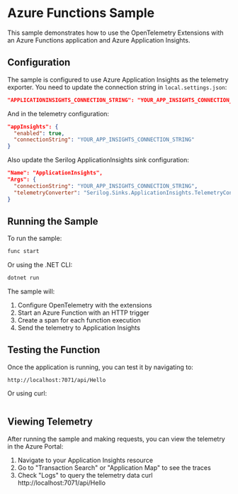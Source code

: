 # Azure Functions Sample

This sample demonstrates how to use the OpenTelemetry Extensions with an Azure Functions application and Azure Application Insights.

## Configuration

The sample is configured to use Azure Application Insights as the telemetry exporter. You need to update the connection string in `local.settings.json`:

```json
"APPLICATIONINSIGHTS_CONNECTION_STRING": "YOUR_APP_INSIGHTS_CONNECTION_STRING"
```

And in the telemetry configuration:

```json
"appInsights": {
  "enabled": true,
  "connectionString": "YOUR_APP_INSIGHTS_CONNECTION_STRING"
}
```

Also update the Serilog ApplicationInsights sink configuration:

```json
"Name": "ApplicationInsights",
"Args": {
  "connectionString": "YOUR_APP_INSIGHTS_CONNECTION_STRING",
  "telemetryConverter": "Serilog.Sinks.ApplicationInsights.TelemetryConverters.TraceTelemetryConverter, Serilog.Sinks.ApplicationInsights"
}
```

## Running the Sample

To run the sample:

```bash
func start
```

Or using the .NET CLI:

```bash
dotnet run
```

The sample will:
1. Configure OpenTelemetry with the extensions
2. Start an Azure Function with an HTTP trigger
3. Create a span for each function execution
4. Send the telemetry to Application Insights

## Testing the Function

Once the application is running, you can test it by navigating to:

```
http://localhost:7071/api/Hello
```

Or using curl:

```bash

```

## Viewing Telemetry

After running the sample and making requests, you can view the telemetry in the Azure Portal:
1. Navigate to your Application Insights resource
2. Go to "Transaction Search" or "Application Map" to see the traces
3. Check "Logs" to query the telemetry data
curl http://localhost:7071/api/Hello